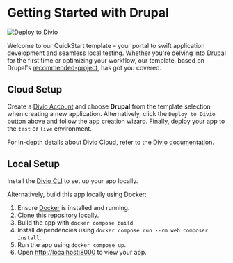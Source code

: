 # Getting Started with Drupal

[![Deploy to Divio](https://img.shields.io/badge/DEPLOY-TO%20DIVIO-DFFF67?logo=docker&logoColor=white&labelColor=333333)](https://control.divio.com/app/new/?template_url=https://github.com/divio/getting-started-with-drupal/archive/refs/heads/main.zip)

Welcome to our QuickStart template – your portal to swift application development and seamless local testing. Whether you're delving into Drupal for the first time or optimizing your workflow, our template, based on Drupal's [recommended-project](https://github.com/drupal/recommended-project), has got you covered.

## Cloud Setup

Create a [Divio Account](https://control.divio.com/) and choose **Drupal** from the template selection when creating a new application. Alternatively, click the `Deploy to Divio` button above and follow the app creation wizard. Finally, deploy your app to the `test` or `live` environment.

For in-depth details about Divio Cloud, refer to the [Divio documentation](https://docs.divio.com/introduction/).

## Local Setup

Install the [Divio CLI](https://github.com/divio/divio-cli) to set up your app locally.

Alternatively, build this app locally using Docker:

1. Ensure [Docker](https://docs.docker.com/get-docker/) is installed and running.
2. Clone this repository locally.
3. Build the app with `docker compose build`.
4. Install dependencies using `docker compose run --rm web composer install`.
5. Run the app using `docker compose up`.
6. Open [http://localhost:8000]() to view your app.
